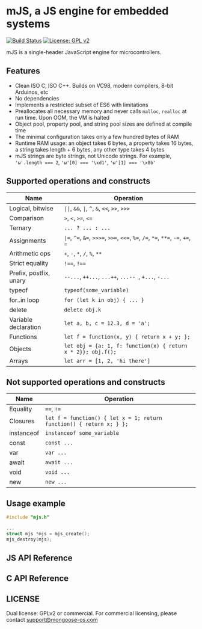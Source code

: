 # mJS, a JS engine for embedded systems

[![Build Status](https://travis-ci.org/cpq/mjs3.svg?branch=master)](https://travis-ci.org/cpq/mjs3)
[![License: GPL v2](https://img.shields.io/badge/License-GPL%20v2-blue.svg)](https://www.gnu.org/licenses/old-licenses/gpl-2.0.en.html)


mJS is a single-header JavaScript engine for microcontrollers.

## Features

- Clean ISO C, ISO C++. Builds on VC98, modern compilers, 8-bit Arduinos, etc
- No dependencies
- Implements a restricted subset of ES6 with limitations
- Preallocates all necessary memory and never calls `malloc`, `realloc`
  at run time. Upon OOM, the VM is halted
- Object pool, property pool, and string pool sizes are defined at compile time
- The minimal configuration takes only a few hundred bytes of RAM
- Runtime RAM usage: an object takes 6 bytes, a property takes 16 bytes,
  a string takes length + 6 bytes, any other type takes 4 bytes
- mJS strings are byte strings, not Unicode strings.
  For example, `'ы'.length === 2`, `'ы'[0] === '\xd1'`, `'ы'[1] === '\x8b'`

## Supported operations and constructs

| Name              |  Operation                                |
| ----------------- | ----------------------------------------- |
| Logical, bitwise  | `\|\|`, `&&`, `\|`, `^`, `&`, `<<`, `>>`, `>>>`   |
| Comparison        | `>`, `<`, `>=`, `<=`                      |
| Ternary           | `... ? ... : ...`                         |
| Assignments       | `\|=`, `^=`, `&=`, `>>>=`, `>>=`, `<<=`, `%=`, `/=`, `*=`, `**=`, `-=`, `+=`, `=`  |
| Arithmetic ops    | `+`, `-`, `*`, `/`, `%`, `**`             |
| Strict equality   | `!==`, `!==`                              |
| Prefix, postfix, unary   | `--...`, `++...`, `...++`, `...-- `, `+...`, `-...` |
| typeof            | `typeof(some_variable)`                   |
| for..in loop      | `for (let k in obj) { ... }`              |
| delete            | `delete obj.k`                            |
| Variable declaration | `let a, b, c = 12.3, d = 'a'; ` |
| Functions         | `let f = function(x, y) { return x + y; }; ` |
| Objects           | `let obj = {a: 1, f: function(x) { return x * 2}}; obj.f();` |
| Arrays            | `let arr = [1, 2, 'hi there']` |

## Not supported operations and constructs

| Name              |  Operation                                |
| ----------------- | ----------------------------------------- |
| Equality          | `==`, `!=`                                |
| Closures          | `let f = function() { let x = 1; return function() { return x; } };`  |
| instanceof        | `instanceof some_variable` |
| const             | `const ...` |
| var               | `var ...` |
| await             | `await ...` |
| void              | `void ...` |
| new               | `new ...` |

## Usage example

```c
#include "mjs.h"

...
struct mjs *mjs = mjs_create();
mjs_destroy(mjs);
```

## JS API Reference

## C API Reference

## LICENSE

Dual license: GPLv2 or commercial. For commercial
licensing, please contact support@mongoose-os.com
